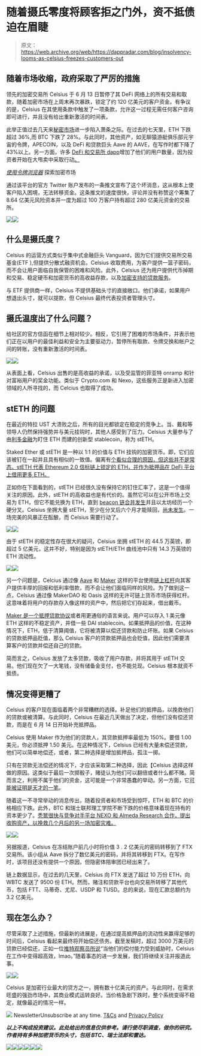 # 随着摄氏零度将顾客拒之门外，资不抵债迫在眉睫

> 原文：<https://web.archive.org/web/https://dappradar.com/blog/insolvency-looms-as-celsius-freezes-customers-out>

## 随着市场收缩，政府采取了严厉的措施

领先的加密交易所 Celsius 于 6 月 13 日暂停了其 DeFi 网络上的所有交易和取款，随着加密市场在上周末再次暴跌，锁定了约 120 亿美元的客户资金。有争议的是，Celsius 在其使用条款中触发了一项条款，允许这一过程无需任何客户咨询即可进行，并且没有给出重新激活的时间表。

此举正值过去几天来[秘密市场](https://web.archive.org/web/20220930133749/https://dappradar.com/hub/tokens/ethereum/all/1)进一步陷入萧条之际。在过去的七天里，ETH 下跌超过 36%,而 BTC 下跌了 28%。与此同时，其他资产，如无聊猿游艇俱乐部元宇宙的令牌，APECOIN，以及 DeFi 和贷款巨头 Aave 的 AAVE，在写作时都下降了 43%以上。另一方面，许多 [DeFi 和交易所 dapp](https://web.archive.org/web/20220930133749/https://dappradar.com/rankings/protocol/ethereum)增加了他们的用户数量，因为投资者开始在大甩卖中采取行动[。](/web/20220930133749/https://dappradar.com/blog/the-ultimate-crypto-bear-market-2022-survival-guide/)

*[使用令牌浏览器](https://web.archive.org/web/20220930133749/https://dappradar.com/hub/tokens/ethereum/all/1)* 探索加密市场

通过该平台的官方 Twitter 账户发布的一条推文宣布了这个坏消息，这从根本上使客户陷入困境，无法转移资金。这条推文的速度很快，评论并没有称赞这个筹集了 8.64 亿美元风险资本并一度为超过 100 万客户持有超过 280 亿美元资金的交易所。

![](img/28349bfa7a79f4f8b51cddb4482e1486.png)![](img/17558c95ff07f32c5b52b424e75b250f.png)

## 什么是摄氏度？

Celsius 的运营方式类似于集中式金融巨头 Vanguard，因为它们提供交易所交易基金(ETF ),但提供分散式融资机会。Celsius 收取费用，为客户提供一篮子密码，而不会让用户面临自我保管的困难和风险。此外，Celsius 还为用户提供代币掉期和交易、稳定硬币和加密货币的高收益存款，以及[加密支持的贷款服务](/web/20220930133749/https://dappradar.com/blog/top-5-best-passive-income-opportunities-in-crypto/)。

与 ETF 提供商一样，Celsius 不提供基础头寸的直接敞口。他们承诺，如果用户想退出头寸，就可以提款，但 Celsius 最终代表投资者管理头寸。

## 摄氏温度出了什么问题？

给社区的官方信函在细节上相对较少。相反，它引用了困难的市场条件，并表示他们正在以用户的最佳利益和安全为主要驱动力，暂停所有取款、令牌交换和帐户之间的转账，没有重新激活的时间表。

![](img/63b1d73db386abb7e51aed5f4c533ae3.png)![](img/1a112684a9813a334fa560423ac39b25.png)

从表面上看，Celsius 出售的是高收益的承诺，以及受监管的菲亚特 onramp 和针对富裕用户的奖金功能。类似于 Crypto.com 和 Nexo，这些服务正是新进入加密领域的人所寻找的，而 Celcius 也取得了成功。

## stETH 的问题

在最近的特拉 UST 大溃败之后，所有的目光都锁定在稳定的竞争上。当、戴和等领导人仍然保持强势并与美元挂钩时，其他人感受到了压力。Celsius 大量参与了由[利多金融](https://web.archive.org/web/20220930133749/https://dappradar.com/ethereum/defi/lido)为盯住 ETH 而建的创新型 stablecoin，称为 stETH。

Staked Ether 或 stETH 是一种以 1:1 的价值与 ETH 挂钩的加密货币。即，它们应该被钉在一起并且具有相似的一致值。偏离有[个看似合理的原因，但这些并不是常态。stETH 代表 Ethereum 2.0 信标链上锁定的 ETH，并作为抵押品在 DeFi 平台上借用更多 ETH。](https://web.archive.org/web/20220930133749/https://twitter.com/ChainLinkGod/status/1535486872004071424)

正如你在下面看到的，stETH 已经很久没有保持它的钉住汇率了，这是一个值得关注的原因。此外，stETH 的高收益也是有代价的。虽然它可以在公开市场上交易为 ETH，但它不能兑换为 ETH，直到 [beacon 链合并发生](/web/20220930133749/https://dappradar.com/blog/what-is-the-ethereum-merge/)并且以太坊经历一个硬分叉。Celsius 坐拥大量 stETH，至少在分叉后六个月才能赎回，[尚未发生](/web/20220930133749/https://dappradar.com/blog/what-is-the-ethereum-merge/)。一场完美的风暴正在酝酿，而 Celsius 需要行动了。

![](img/2a9e45e89ef839dc956fcf2da0384e30.png)![](img/b7e1f89722cd344875bc8fe1a1185773.png)

由于 stETH 的稳定性存在很大的疑问，Celsius 坐拥 stETH 的 44.5 万英镑，即超过 5 亿美元，这并不好，特别是因为 stETH/ETH 曲线池中只有 14.3 万英镑的 ETH 流动性。

![](img/e90a2e398e452fce3d9d052a3fc40b7b.png)![](img/059ff8e663ac9bbb53601ae820e6514a.png)

另一个问题是，Celcius 通过像 [Aave](/web/20220930133749/https://dappradar.com/blog/aave-v3-wants-to-take-defi-mainstream/) 和 [Maker](/web/20220930133749/https://dappradar.com/blog/makerdao-an-introduction-and-how-it-works/) 这样的平台使用[链上杠杆](/web/20220930133749/https://dappradar.com/blog/what-is-defi-or-decentralized-finance/)向其客户提供丰厚的回报和低利率借款，而不会让他们面临同样的风险。为了做到这一点，Celsius 通过像 MakerDAO 和 Oasis 这样的无许可链上货币市场获得杠杆。这意味着将用户的存款存入像这样的资产中，然后把它们存起来，借出戴币。

[Maker 是一个抵押贷款协议](/web/20220930133749/https://dappradar.com/blog/makerdao-an-introduction-and-how-it-works/)或者用更通俗的语言来说。用户可以存入 1 美元像 ETH 这样的不稳定资产，并借一些 DAI stablecoin。如果抵押品的价值，在这种情况下，ETH，低于清算阈值，它将被清算以偿还贷款和防止坏账。如果 Celsius 的贷款抵押品贬值，那么 Celsius 客户的贷款抵押品也会贬值，因此他们需要清算客户的贷款并偿还自己的贷款。

简而言之，Celsius 发放了太多贷款，吸收了用户存款，并将其用于 stETH 交易。他们现在欠了一大笔钱，没有储备金支付，也不能兑现。Celsius 根本就资不抵债。

## 情况变得更糟了

Celsius 的客户现在面临着两个非常糟糕的选择。补足他们的抵押品，以挽救他们的贷款或被清算。与此同时，Celsius 在最近几天做出了决定，但他们没有偿还贷款，而是在 6 月 14 日开始补充抵押品。

Celsius 使用 Maker 作为他们的贷款人，其贷款抵押率最低为 150%。要借 1.00 美元，你必须抵押 1.50 美元。在这种情况下，Celsius 已经有大量未偿还贷款，他们可以简单地偿还，或者，第二种选择是增加抵押品，孤注一掷。

只有在贷款无法偿还的情况下，才应该采取第二种选择，因此【Celsius 选择这样做的原因。这类似于最后一次掷骰子，赌徒认为他们可以翻倍或者什么都不赌。简而言之，利用不属于他们的资金，这可能是一个非常愚蠢的举动。另一方面，它[可能被证明是天才的一笔](https://web.archive.org/web/20220930133749/https://twitter.com/hsakatrades/status/1536724496404684800?s=21&t=qBa7YjaeSeGzcUcGdWPQuQ)。

随着这一不寻常举动的消息传出，随着投资者和市场受到惊吓，ETH 和 BTC 的价格相应下跌。此外，BTC 和瑞士联邦理工学院不断下跌的价格意味着现在持有的资本更少了。[秃鹫很快与竞争对手平台 NEXO 和 Almeda Research 合作，提出收购资产，以挽救几个月后的另一场加密灾难。](https://web.archive.org/web/20220930133749/https://twitter.com/Nexo/status/1536256598993211393)

![](img/a97d2dcaf7a7f9467e844eaeba5cf2af.png)![](img/82d07ebfe7820b8c557ac80dbfe95123.png)

另据报道，Celsius 在冻结账户前几小时将价值 3 . 2 亿美元的密码转移到了 FTX 交易所。该小组从 Aave 拆分了数亿美元的密码，并将其转移到 FTX。在写作时，该项目还没有提供一个原因，但隐密体陪审团已经出来了。

链上数据显示，在过去的几天里，Celsius 向 FTX 发送了超过 10 万份 ETH，向 WBTC 发送了 9500 份 ETH。然而，赌注和贷款平台也向交易所转移了其他代币，包括 FTT、马蒂奇、尤尼、USDP 和 TUSD。总的来说，现在汇款总额约为 3.2 亿美元。

## 现在怎么办？

尽管采取了上述措施，但最新的进展是，在通过提高抵押品的流动性来赢得足够的时间后，Celsius 看起来最终将开始偿还债务。截至发稿时，超过 3000 万美元的贷款已经偿还，正如一位[推特观察员所说](https://web.archive.org/web/20220930133749/https://twitter.com/HsakaTrades/status/1536726309556178946)“当他们的偿付能力受到威胁时，Celsius 在工作中变得超高效，lmao。”随着事态的进一步发展，我们将继续关注并报道此事。

![](img/5965d8bf78d22d7d13e7e1b90fba7139.png)![](img/3b363caeef7d578a267d70056df390aa.png)

Celsius 是加密行业最大的贷方之一，拥有数十亿美元的资产。与此同时，在需求旺盛的强劲市场中，其商业模式运转良好。当价格急剧下跌时，整个系统变得不稳定，就像最近的情况一样。

![](img/6d5a4a2d609c56e1a5771717e54ba759.png) NewsletterUnsubscribe at any time. [T&Cs](https://web.archive.org/web/20220930133749/https://dappradar.com/terms) and [Privacy Policy](https://web.archive.org/web/20220930133749/https://dappradar.com/privacy-policy)

***以上不构成投资建议。此处给出的信息仅供参考。请行使尽职调查，做你的研究。作者持有多种加密货币的头寸，包括 BTC、瑞士法郎和雷达。***

[](https://web.archive.org/web/20220930133749/https://dappradar.com/blog/what-is-a-dapp-on-the-blockchain)[![](img/87befc4a1e42119d30e207f259589417.png)<picture>![](img/a219f91cce84928cdd327a0b25e5ff37.png)</picture>](https://web.archive.org/web/20220930133749/https://dappradar.com/blog/what-is-a-dapp-on-the-blockchain)[](https://web.archive.org/web/20220930133749/https://dappradar.com/blog/what-is-defi-or-decentralized-finance)[![](img/87befc4a1e42119d30e207f259589417.png)<picture>![](img/dcdc317c5fb8f7f4d59ec97d436e98bc.png)</picture>](https://web.archive.org/web/20220930133749/https://dappradar.com/blog/what-is-defi-or-decentralized-finance)[](https://web.archive.org/web/20220930133749/https://dappradar.com/rankings)[![](img/87befc4a1e42119d30e207f259589417.png)<picture>![](img/50005b75a444ef082a3328672b39ec1d.png)</picture>](https://web.archive.org/web/20220930133749/https://dappradar.com/rankings)